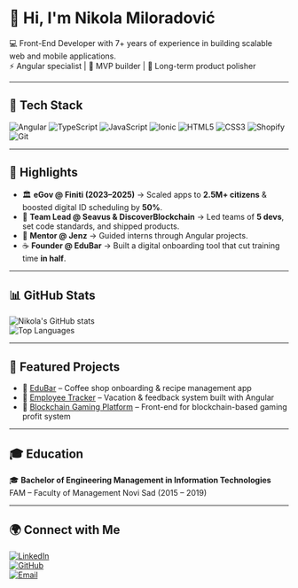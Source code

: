 # 👋 Hi, I'm Nikola Miloradović  

💻 Front-End Developer with 7+ years of experience in building scalable web and mobile applications.  
⚡ Angular specialist | 🚀 MVP builder | 🎯 Long-term product polisher  

---

## 🔧 Tech Stack
![Angular](https://img.shields.io/badge/Angular-DD0031?style=for-the-badge&logo=angular&logoColor=white)
![TypeScript](https://img.shields.io/badge/TypeScript-007ACC?style=for-the-badge&logo=typescript&logoColor=white)
![JavaScript](https://img.shields.io/badge/JavaScript-F7DF1E?style=for-the-badge&logo=javascript&logoColor=black)
![Ionic](https://img.shields.io/badge/Ionic-3880FF?style=for-the-badge&logo=ionic&logoColor=white)
![HTML5](https://img.shields.io/badge/HTML5-E34F26?style=for-the-badge&logo=html5&logoColor=white)
![CSS3](https://img.shields.io/badge/CSS3-1572B6?style=for-the-badge&logo=css3&logoColor=white)
![Shopify](https://img.shields.io/badge/Shopify-7AB55C?style=for-the-badge&logo=shopify&logoColor=white)
![Git](https://img.shields.io/badge/Git-F05032?style=for-the-badge&logo=git&logoColor=white)

---

## 🚀 Highlights
- 🏛️ **eGov @ Finiti (2023–2025)** → Scaled apps to **2.5M+ citizens** & boosted digital ID scheduling by **50%**.  
- 👥 **Team Lead @ Seavus & DiscoverBlockchain** → Led teams of **5 devs**, set code standards, and shipped products.  
- 🌱 **Mentor @ Jenz** → Guided interns through Angular projects.  
- ☕ **Founder @ EduBar** → Built a digital onboarding tool that cut training time **in half**.  

---

## 📊 GitHub Stats
![Nikola's GitHub stats](https://github-readme-stats.vercel.app/api?username=nikolllaa&show_icons=true&theme=radical)  
![Top Languages](https://github-readme-stats.vercel.app/api/top-langs/?username=nikolllaa&layout=compact&theme=radical)  

---

## 📌 Featured Projects
- 🔗 [EduBar](#) – Coffee shop onboarding & recipe management app  
- 🔗 [Employee Tracker](#) – Vacation & feedback system built with Angular  
- 🔗 [Blockchain Gaming Platform](#) – Front-end for blockchain-based gaming profit system  

---

## 🎓 Education
🎓 **Bachelor of Engineering Management in Information Technologies**  
FAM – Faculty of Management Novi Sad (2015 – 2019)  

---

## 🌍 Connect with Me
[![LinkedIn](https://img.shields.io/badge/LinkedIn-0A66C2?style=for-the-badge&logo=linkedin&logoColor=white)](https://www.linkedin.com/in/nikola-miloradovic-/)  
[![GitHub](https://img.shields.io/badge/GitHub-181717?style=for-the-badge&logo=github&logoColor=white)](https://github.com/nikolllaa)  
[![Email](https://img.shields.io/badge/Email-D14836?style=for)]()
